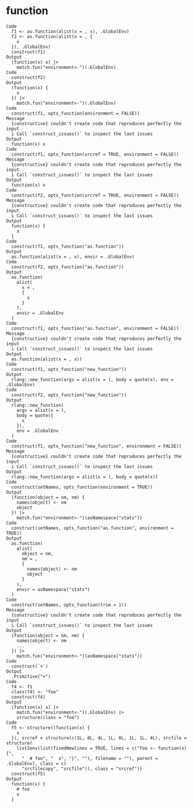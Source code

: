 # function

    Code
      f1 <- as.function(alist(x = , x), .GlobalEnv)
      f2 <- as.function(alist(x = , {
        x
      }), .GlobalEnv)
      construct(f1)
    Output
      (function(x) x) |>
        match.fun("environment<-")(.GlobalEnv)
    Code
      construct(f2)
    Output
      (function(x) {
        x
      }) |>
        match.fun("environment<-")(.GlobalEnv)
    Code
      construct(f1, opts_function(environment = FALSE))
    Message
      {constructive} couldn't create code that reproduces perfectly the input
      i Call `construct_issues()` to inspect the last issues
    Output
      function(x) x
    Code
      construct(f1, opts_function(srcref = TRUE, environment = FALSE))
    Message
      {constructive} couldn't create code that reproduces perfectly the input
      i Call `construct_issues()` to inspect the last issues
    Output
      function(x) x
    Code
      construct(f2, opts_function(srcref = TRUE, environment = FALSE))
    Message
      {constructive} couldn't create code that reproduces perfectly the input
      i Call `construct_issues()` to inspect the last issues
    Output
      function(x) {
        x
      }
    Code
      construct(f1, opts_function("as.function"))
    Output
      as.function(alist(x = , x), envir = .GlobalEnv)
    Code
      construct(f2, opts_function("as.function"))
    Output
      as.function(
        alist(
          x = ,
          {
            x
          }
        ),
        envir = .GlobalEnv
      )
    Code
      construct(f1, opts_function("as.function", environment = FALSE))
    Message
      {constructive} couldn't create code that reproduces perfectly the input
      i Call `construct_issues()` to inspect the last issues
    Output
      as.function(alist(x = , x))
    Code
      construct(f1, opts_function("new_function"))
    Output
      rlang::new_function(args = alist(x = ), body = quote(x), env = .GlobalEnv)
    Code
      construct(f2, opts_function("new_function"))
    Output
      rlang::new_function(
        args = alist(x = ),
        body = quote({
          x
        }),
        env = .GlobalEnv
      )
    Code
      construct(f1, opts_function("new_function", environment = FALSE))
    Message
      {constructive} couldn't create code that reproduces perfectly the input
      i Call `construct_issues()` to inspect the last issues
    Output
      rlang::new_function(args = alist(x = ), body = quote(x))
    Code
      construct(setNames, opts_function(environment = TRUE))
    Output
      (function(object = nm, nm) {
        names(object) <- nm
        object
      }) |>
        match.fun("environment<-")(asNamespace("stats"))
    Code
      construct(setNames, opts_function("as.function", environment = TRUE))
    Output
      as.function(
        alist(
          object = nm,
          nm = ,
          {
            names(object) <- nm
            object
          }
        ),
        envir = asNamespace("stats")
      )
    Code
      construct(setNames, opts_function(trim = 1))
    Message
      {constructive} couldn't create code that reproduces perfectly the input
      i Call `construct_issues()` to inspect the last issues
    Output
      (function(object = nm, nm) {
        names(object) <- nm
        ...
      }) |>
        match.fun("environment<-")(asNamespace("stats"))
    Code
      construct(`+`)
    Output
      .Primitive("+")
    Code
      f4 <- f1
      class(f4) <- "foo"
      construct(f4)
    Output
      (function(x) x) |>
        match.fun("environment<-")(.GlobalEnv) |>
        structure(class = "foo")
    Code
      f5 <- structure((function(x) {
        x
      }), srcref = structure(c(1L, 8L, 4L, 1L, 8L, 1L, 1L, 4L), srcfile = structure(
        list2env(list(fixedNewlines = TRUE, lines = c("foo <- function(x) {",
          "  # foo", "  x", "}", ""), filename = ""), parent = .GlobalEnv), class = c(
          "srcfilecopy", "srcfile")), class = "srcref"))
      construct(f5)
    Output
      function(x) {
        # foo
        x
      }

